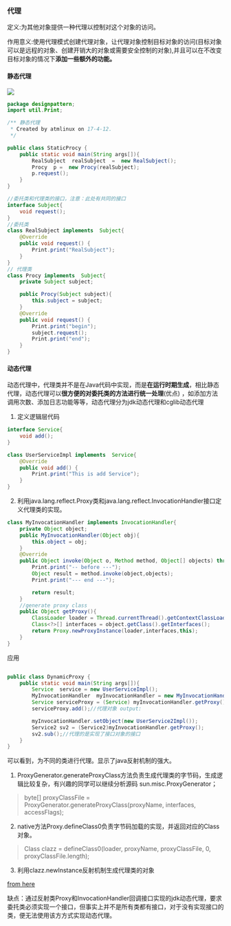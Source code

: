 ### 代理

定义:为其他对象提供一种代理以控制对这个对象的访问。

作用意义:使用代理模式创建代理对象，让代理对象控制目标对象的访问(目标对象可以是远程的对象、创建开销大的对象或需要安全控制的对象),并且可以在不改变目标对象的情况下**添加一些额外的功能。**

#### 静态代理

![](pic/1.png)

```java
package designpattern;
import util.Print;

/** 静态代理
 * Created by atmlinux on 17-4-12.
 */

public class StaticProcy {
    public static void main(String args[]){
        RealSubject  realSubject  =  new RealSubject();
        Procy  p =  new Procy(realSubject);
        p.request();
    }
}

//委托类和代理类的接口，注意：此处有共同的接口
interface Subject{
    void request();
}
//委托类
class RealSubject implements  Subject{
    @Override
    public void request() {
        Print.print("RealSubject");
    }
}
// 代理类
class Procy implements  Subject{
    private Subject subject;

    public Procy(Subject subject){
        this.subject = subject;
    }
    @Override
    public void request() {
        Print.print("begin");
        subject.request();
        Print.print("end");
    }
}
```



#### 动态代理

动态代理中，代理类并不是在Java代码中实现，而是**在运行时期生成**，相比静态代理，动态代理可以**很方便的对委托类的方法进行统一处理**(优点) ，如添加方法调用次数、添加日志功能等等，动态代理分为jdk动态代理和cglib动态代理

1. 定义逻辑层代码
```java
interface Service{
    void add();
}

class UserServiceImpl implements  Service{
    @Override
    public void add() {
        Print.print("This is add Service");
    }
}
```
2. 利用java.lang.reflect.Proxy类和java.lang.reflect.InvocationHandler接口定义代理类的实现。


```java
class MyInvocationHandler implements InvocationHandler{
    private Object object;
    public MyInvocationHandler(Object obj){
        this.object = obj;
    }
    @Override
    public Object invoke(Object o, Method method, Object[] objects) throws Throwable {
        Print.print("-- before ---");
        Object result = method.invoke(object,objects);
        Print.print("--- end ---");

        return result;
    }
    //generate proxy class
    public Object getProxy(){
        ClassLoader loader = Thread.currentThread().getContextClassLoader();
        Class<?>[] interfaces = object.getClass().getInterfaces();
        return Proxy.newProxyInstance(loader,interfaces,this);
    }
}
```

应用
```java

public class DynamicProxy {
    public static void main(String args[]){
        Service  service = new UserServiceImpl();
        MyInvocationHandler  myInvocationHandler = new MyInvocationHandler(service);
        Service serviceProxy = (Service) myInvocationHandler.getProxy();
        serviceProxy.add();//代理对象 output:

        myInvocationHandler.setObject(new UserService2Impl());
        Service2 sv2 = (Service2)myInvocationHandler.getProxy();
        sv2.sub();//代理的是实现了接口对象的接口
    }
}

```
可以看到，为不同的类进行代理。显示了java反射机制的强大。

1. ProxyGenerator.generateProxyClass方法负责生成代理类的字节码，生成逻辑比较复杂，有兴趣的同学可以继续分析源码 sun.misc.ProxyGenerator；

> byte[] proxyClassFile = ProxyGenerator.generateProxyClass(proxyName, interfaces, accessFlags);

2. native方法Proxy.defineClass0负责字节码加载的实现，并返回对应的Class对象。

> Class clazz = defineClass0(loader, proxyName, proxyClassFile, 0, proxyClassFile.length);


3. 利用clazz.newInstance反射机制生成代理类的对象

[from here](http://www.cnblogs.com/chinajava/p/5880870.html)


缺点：通过反射类Proxy和InvocationHandler回调接口实现的jdk动态代理，要求委托类必须实现一个接口，但事实上并不是所有类都有接口，对于没有实现接口的类，便无法使用该方方式实现动态代理。
